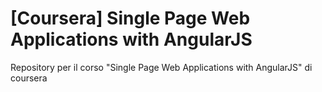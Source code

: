 # [Coursera] Single Page Web Applications with AngularJS
Repository per il corso "Single Page Web Applications with AngularJS" di coursera
